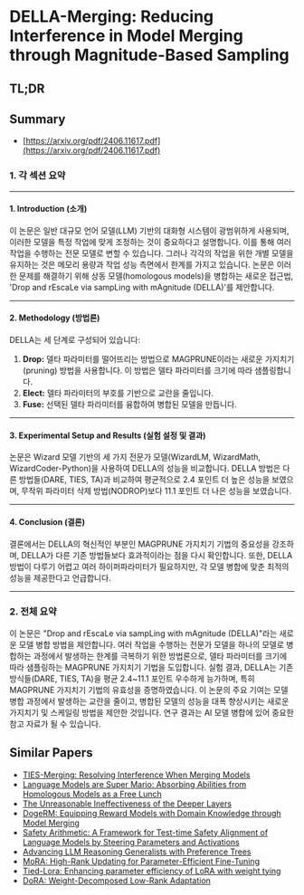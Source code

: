 # DELLA-Merging: Reducing Interference in Model Merging through Magnitude-Based Sampling
## TL;DR
## Summary
- [https://arxiv.org/pdf/2406.11617.pdf](https://arxiv.org/pdf/2406.11617.pdf)

### 1. 각 섹션 요약

---

#### 1. Introduction (소개)
이 논문은 일반 대규모 언어 모델(LLM) 기반의 대화형 시스템이 광범위하게 사용되며, 이러한 모델을 특정 작업에 맞게 조정하는 것이 중요하다고 설명합니다. 이를 통해 여러 작업을 수행하는 전문 모델로 변할 수 있습니다. 그러나 각각의 작업을 위한 개별 모델을 유지하는 것은 메모리 용량과 작업 성능 측면에서 한계를 가지고 있습니다. 논문은 이러한 문제를 해결하기 위해 상동 모델(homologous models)을 병합하는 새로운 접근법, 'Drop and rEscaLe via sampLing with mAgnitude (DELLA)'를 제안합니다.

---

#### 2. Methodology (방법론)
DELLA는 세 단계로 구성되어 있습니다:
 1. **Drop:** 델타 파라미터를 떨어뜨리는 방법으로 MAGPRUNE이라는 새로운 가지치기(pruning) 방법을 사용합니다. 이 방법은 델타 파라미터를 크기에 따라 샘플링합니다.
 2. **Elect:** 델타 파라미터의 부호를 기반으로 교란을 줄입니다.
 3. **Fuse:** 선택된 델타 파라미터를 융합하여 병합된 모델을 만듭니다.

---

#### 3. Experimental Setup and Results (실험 설정 및 결과)
논문은 Wizard 모델 기반의 세 가지 전문가 모델(WizardLM, WizardMath, WizardCoder-Python)을 사용하여 DELLA의 성능을 비교합니다. DELLA 방법은 다른 방법들(DARE, TIES, TA)과 비교하여 평균적으로 2.4 포인트 더 높은 성능을 보였으며, 무작위 파라미터 삭제 방법(NODROP)보다 11.1 포인트 더 나은 성능을 보였습니다.

---

#### 4. Conclusion (결론)
결론에서는 DELLA의 혁신적인 부분인 MAGPRUNE 가지치기 기법의 중요성을 강조하며, DELLA가 다른 기존 방법들보다 효과적이라는 점을 다시 확인합니다. 또한, DELLA 방법이 다루기 어렵고 여러 하이퍼파라미터가 필요하지만, 각 모델 병합에 맞춘 최적의 성능을 제공한다고 언급합니다.

---

### 2. 전체 요약

이 논문은 "Drop and rEscaLe via sampLing with mAgnitude (DELLA)"라는 새로운 모델 병합 방법을 제안합니다. 여러 작업을 수행하는 전문가 모델을 하나의 모델로 병합하는 과정에서 발생하는 한계를 극복하기 위한 방법론으로, 델타 파라미터를 크기에 따라 샘플링하는 MAGPRUNE 가지치기 기법을 도입합니다. 실험 결과, DELLA는 기존 방식들(DARE, TIES, TA)을 평균 2.4~11.1 포인트 우수하게 능가하며, 특히 MAGPRUNE 가지치기 기법의 유효성을 증명하였습니다. 이 논문의 주요 기여는 모델 병합 과정에서 발생하는 교란을 줄이고, 병합된 모델의 성능을 대폭 향상시키는 새로운 가지치기 및 스케일링 방법을 제안한 것입니다. 연구 결과는 AI 모델 병합에 있어 중요한 참고 자료가 될 수 있습니다.

## Similar Papers
- [TIES-Merging: Resolving Interference When Merging Models](2306.01708.md)
- [Language Models are Super Mario: Absorbing Abilities from Homologous Models as a Free Lunch](2311.03099.md)
- [The Unreasonable Ineffectiveness of the Deeper Layers](2403.17887.md)
- [DogeRM: Equipping Reward Models with Domain Knowledge through Model Merging](2407.01470.md)
- [Safety Arithmetic: A Framework for Test-time Safety Alignment of Language Models by Steering Parameters and Activations](2406.11801.md)
- [Advancing LLM Reasoning Generalists with Preference Trees](2404.02078.md)
- [MoRA: High-Rank Updating for Parameter-Efficient Fine-Tuning](2405.12130.md)
- [Tied-Lora: Enhancing parameter efficiency of LoRA with weight tying](2311.09578.md)
- [DoRA: Weight-Decomposed Low-Rank Adaptation](2402.09353.md)

